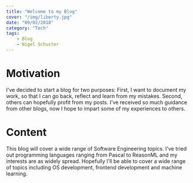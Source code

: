 ```yaml
---
title: "Welcome to my Blog"
cover: "/img/liberty.jpg"
date: "09/02/2018"
category: "Tech"
tags:
    - Blog
    - Nigel Schuster
---
```

# Motivation
I've decided to start a blog for two purposes: First, I want to document my
work, so that I can go back, reflect and learn from my mistakes. Second,
others can hopefully profit from my posts. I've received so much guidance
from other blogs, now I hope to impart some of my experiences to others.

# Content
This blog will cover a wide range of Software Engineering topics. I've tried
out programming languages ranging from Pascal to ReasonML and my interests are
as widely spread. Hopefully I'll be able to cover a wide range of topics
including OS development, frontend development and machine learning.
